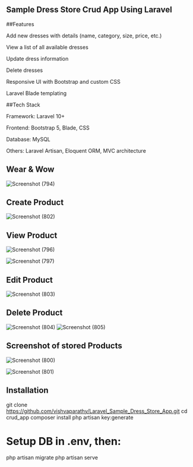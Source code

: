 ## Sample Dress Store Crud App Using Laravel

##Features

Add new dresses with details (name, category, size, price, etc.)

View a list of all available dresses

Update dress information

Delete dresses

Responsive UI with Bootstrap and custom CSS

Laravel Blade templating

##Tech Stack

Framework: Laravel 10+

Frontend: Bootstrap 5, Blade, CSS

Database: MySQL

Others: Laravel Artisan, Eloquent ORM, MVC architecture

## Wear & Wow
![Screenshot (794)](https://github.com/user-attachments/assets/a2642312-9457-4eda-9d82-b255b628ff82)


## Create Product
![Screenshot (802)](https://github.com/user-attachments/assets/f8c30d52-48f1-4109-8139-e778e5465b32)


## View Product

![Screenshot (796)](https://github.com/user-attachments/assets/d496e939-b46e-485b-80e8-1298b4c8141c)

![Screenshot (797)](https://github.com/user-attachments/assets/312c0a83-a50e-4f78-a29f-50edbee8d4e4)

## Edit Product
![Screenshot (803)](https://github.com/user-attachments/assets/d440c5e3-0a09-4cfe-928d-0261b8963c26)

## Delete Product
![Screenshot (804)](https://github.com/user-attachments/assets/fdec7472-58ae-42d6-8136-7a8938694ed3)
![Screenshot (805)](https://github.com/user-attachments/assets/9993e9af-6fdd-4017-9713-51ac1a77a04d)

## Screenshot of stored Products

![Screenshot (800)](https://github.com/user-attachments/assets/203bc25e-3cf2-4ff4-a7d0-3b050482beae)

![Screenshot (801)](https://github.com/user-attachments/assets/bec81690-1539-4e4d-a935-baf6d53719f1)

## Installation
git clone https://github.com/vishvaparathy/Laravel_Sample_Dress_Store_App.git
cd crud_app
composer install
php artisan key:generate

# Setup DB in .env, then:
php artisan migrate
php artisan serve


